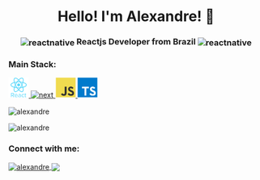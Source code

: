 <h1 align="center">Hello! I'm Alexandre! 👋</h1>
<h3 align="center">
  <img align="center" src="https://reactnative.dev/img/header_logo.svg" alt="reactnative" width="40" height="40"/>
  Reactjs Developer from Brazil
  <img align="center" src="https://reactnative.dev/img/header_logo.svg" alt="reactnative" width="40" height="40"/>
</h3>

<h3 align="left">Main Stack:</h3>
<p align="left">
  <a href="https://reactjs.org/" target="_blank">
    <img src="https://raw.githubusercontent.com/devicons/devicon/master/icons/react/react-original-wordmark.svg" alt="react" width="40" height="40"/>
  </a>

  <a href="https://nextjs.org/" target="_blank">
  <img src="https://images.ctfassets.net/23aumh6u8s0i/6pjUKboBuFLvCKkE3esaFA/5f2101d6d2add5c615db5e98a553fc44/nextjs.jpeg" alt="next"width="40" height="40"/>
  </a>

  <a href="https://developer.mozilla.org/en-US/docs/Web/JavaScript" target="_blank">
    <img src="https://raw.githubusercontent.com/devicons/devicon/master/icons/javascript/javascript-original.svg" alt="javascript" width="40" height="40"/>
  </a>

  <a href="https://www.typescriptlang.org/" target="_blank">
    <img src="https://raw.githubusercontent.com/devicons/devicon/master/icons/typescript/typescript-original.svg" alt="typescript" width="40" height="40"/>
  </a>

</p>

<p>
  <img align="center" src="https://github-readme-stats.vercel.app/api?username=AlexandreeDev&show_icons=true&theme=dark&locale=en" alt="alexandre" />
</p>

<p>
  <img align="center" src="https://github-readme-stats.vercel.app/api/top-langs?username=AlexandreeDev&show_icons=true&theme=dark&locale=en&layout=compact" alt="alexandre" />
</p>

<h3 align="left">Connect with me:</h3>
<p align="left">
  <a href="https://linkedin.com/in/alexandreejferreira" target="blank">
    <img align="center" src="https://img.shields.io/badge/LinkedIn-0077B5?style=for-the-badge&logo=linkedin&logoColor=white" alt="alexandre" height="30"/>
  </a>

  <a href = "mailto:alexandree999@gmail.com">
    <img align="center" src="https://img.shields.io/badge/Gmail-D14836?style=for-the-badge&logo=gmail&logoColor=white" target="_blank" height="30">
  </a>
</p>
